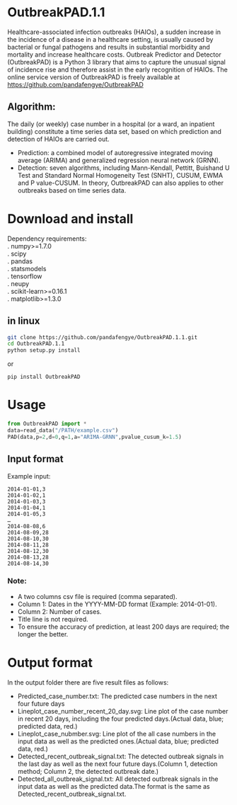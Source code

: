 # OutbreakPAD.1.1
   Healthcare-associated infection outbreaks (HAIOs), a sudden increase in the incidence of a disease in a healthcare setting, is usually caused by bacterial or fungal pathogens and  results in substantial morbidity and mortality and increase healthcare costs. Outbreak Predictor and Detector (OutbreakPAD) is a Python 3 library that aims to capture the unusual signal of incidence rise and therefore assist in the early recognition of HAIOs. The online service version of OutbreakPAD is freely available at https://github.com/pandafengye/OutbreakPAD
## Algorithm:
   The daily (or weekly) case number in a hospital (or a ward, an inpatient building) constitute a time series data set, based on which prediction and detection of HAIOs are carried out. 
  * Prediction: a combined model of autoregressive integrated moving average (ARIMA) and generalized regression neural network (GRNN).
  * Detection: seven algorithms, including Mann-Kendall, Pettitt, Buishand U Test and Standard Normal Homogeneity Test (SNHT), CUSUM, EWMA and P value-CUSUM.
    In theory, OutbreakPAD can also applies to other outbreaks based on time series data.
# Download and install
Dependency requirements:   
   . numpy>=1.7.0    
   . scipy     
   . pandas    
   . statsmodels   
   . tensorflow    
   . neupy   
   . scikit-learn>=0.16.1  
   . matplotlib>=1.3.0   
## in linux
```bash
git clone https://github.com/pandafengye/OutbreakPAD.1.1.git    
cd OutbreakPAD.1.1  
python setup.py install 
```
or
```
pip install OutbreakPAD
```
# Usage
```python
from OutbreakPAD import *
data=read_data("/PATH/example.csv")
PAD(data,p=2,d=0,q=1,a="ARIMA-GRNN",pvalue_cusum_k=1.5)
```
## Input format
Example input:
```
2014-01-01,3
2014-01-02,1
2014-01-03,3
2014-01-04,1
2014-01-05,3
…
2014-08-08,6
2014-08-09,28
2014-08-10,30
2014-08-11,28
2014-08-12,30
2014-08-13,28
2014-08-14,30
```
### Note:
  * A two columns csv file is required (comma separated).
  * Column 1: Dates in the YYYY-MM-DD format (Example: 2014-01-01).
  * Column 2: Number of cases.
  * Title line is not required.
  * To ensure the accuracy of prediction, at least 200 days are required; the longer the better.
# Output format
   In the output folder there are five result files as follows:
  * Predicted_case_number.txt: The predicted case numbers in the next four future days
  * Lineplot_case_number_recent_20_day.svg: Line plot of the case number in recent 20 days, including the four predicted days.(Actual data, blue; predicted data, red.)
  * Lineplot_case_nubmber.svg: Line plot of the all case numbers in the input data as well as the predicted ones.(Actual data, blue; predicted data, red.)
  * Detected_recent_outbreak_signal.txt: The detected outbreak signals in the last day as well as the next four future days.(Column 1, detection method; Column 2, the detected outbreak date.)
  * Detected_all_outbreak_signal.txt: All detected outbreak signals in the input data as well as the predicted data.The format is the same as Detected_recent_outbreak_signal.txt.





